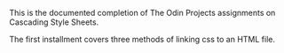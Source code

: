 This is the documented completion of The Odin Projects assignments on Cascading Style Sheets. 

The first installment covers three methods of linking css to an HTML file.